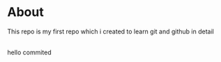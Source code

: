 # About
This repo is my first repo which i created to learn git and github in detail 

<br>
hello commited

